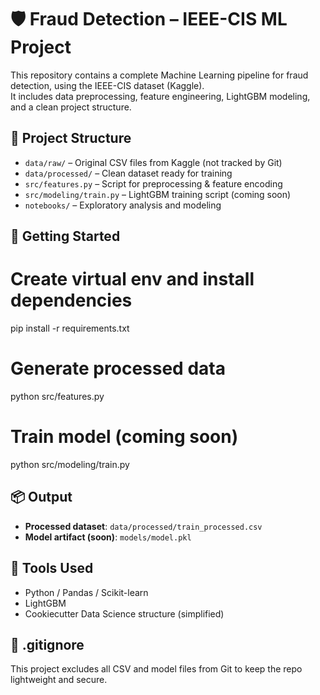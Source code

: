 # 🛡️ Fraud Detection – IEEE-CIS ML Project

This repository contains a complete Machine Learning pipeline for fraud detection, using the IEEE-CIS dataset (Kaggle).  
It includes data preprocessing, feature engineering, LightGBM modeling, and a clean project structure.

## 🔧 Project Structure

- `data/raw/` – Original CSV files from Kaggle (not tracked by Git)
- `data/processed/` – Clean dataset ready for training
- `src/features.py` – Script for preprocessing & feature encoding
- `src/modeling/train.py` – LightGBM training script (coming soon)
- `notebooks/` – Exploratory analysis and modeling

## 🚀 Getting Started

# Create virtual env and install dependencies
pip install -r requirements.txt

# Generate processed data
python src/features.py

# Train model (coming soon)
python src/modeling/train.py

## 📦 Output

- **Processed dataset**: `data/processed/train_processed.csv`
- **Model artifact (soon)**: `models/model.pkl`

## 🤖 Tools Used

- Python / Pandas / Scikit-learn
- LightGBM
- Cookiecutter Data Science structure (simplified)

## 📁 .gitignore

This project excludes all CSV and model files from Git to keep the repo lightweight and secure.
